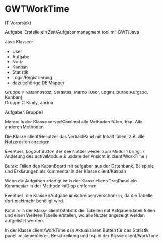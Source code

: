 # GWTWorkTime
IT Vorprojekt

Aufgabe:
  Erstelle ein Zeit/Aufgabenmanagment tool mit GWT/Java 
  
Java Klassen:
  + User 
  + Aufgabe
  + Notiz
  + Kanban
  + Statistik
  + Login/Registrierung
  + dazugehörige DB Mapper
  
  


  Gruppe 1: Katalin(Notiz, Statistik), Marco (User, Login), Burak(Aufgabe, Kanban) </br>
  Gruppe 2: Kimly, Janina
  
  
  
  Aufgaben Gruppe1


Marco:
In der Klasse server/ComImpl alle Methoden füllen, bsp. Alle anderen Methoden

Die Klasse client/Benutzer das VertiaclPanel mit Inhalt füllen, z.B. alle Nutzerdaten anzeigen 

Eventuell, Logout Button der den Nutzer wieder zum Modul 1 bringt, ( Änderung des activeModule & update der Ansicht in client/WorkTime ) 



Burak:
Füllen des KabanBoard mit aufgaben aus der Datenbank, Beispiele und Erklärungen als Kommentar in der Klasse client/Kanban

Wenn die Aufgaben erledigt ist in der Klasse client/DragPanel ein Kommentar in der Methode iniDrop entfernen 

Eventuell, die Klasse nAufgabe umschreiben/verschönern, da die Tabelle dort nichtmehr benötigt wird.



Katalin:
In der Klasse client/Statistik die Tabellen mit Aufgabendaten füllen und einen Weitere Tabelle erstellen, wo alle Nutzer angezeigt werden aufgelistet werden.

In der Klasse client/WorkTime den Aktualisieren Butten für das Statistik panel implementieren, Beschreibung und bsp in der Klasse client/WorkTime

  

